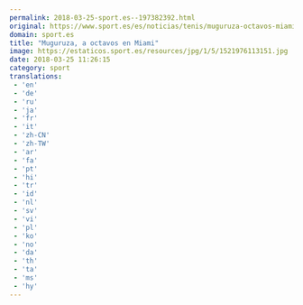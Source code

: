 ```yaml
---
permalink: 2018-03-25-sport.es--197382392.html
original: https://www.sport.es/es/noticias/tenis/muguruza-octavos-miami-gana-mchale-tenis-6714695?utm_source=rss-noticias&utm_medium=feed&utm_campaign=tenis
domain: sport.es
title: "Muguruza, a octavos en Miami"
image: https://estaticos.sport.es/resources/jpg/1/5/1521976113151.jpg
date: 2018-03-25 11:26:15
category: sport
translations: 
 - 'en'
 - 'de'
 - 'ru'
 - 'ja'
 - 'fr'
 - 'it'
 - 'zh-CN'
 - 'zh-TW'
 - 'ar'
 - 'fa'
 - 'pt'
 - 'hi'
 - 'tr'
 - 'id'
 - 'nl'
 - 'sv'
 - 'vi'
 - 'pl'
 - 'ko'
 - 'no'
 - 'da'
 - 'th'
 - 'ta'
 - 'ms'
 - 'hy'
---
```


